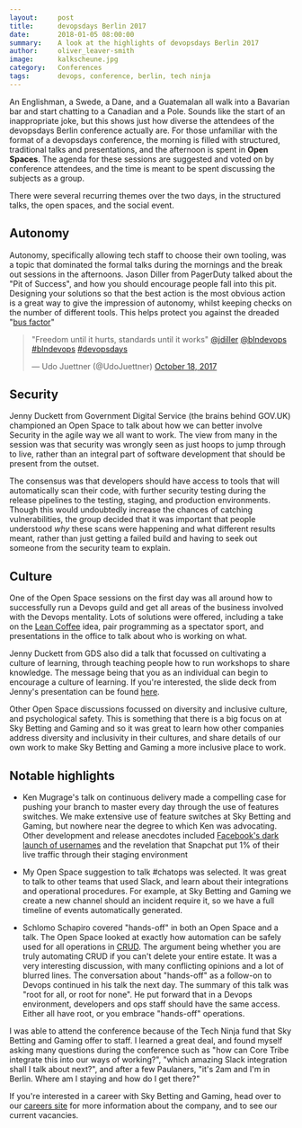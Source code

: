 ```yaml
---
layout:     post
title:      devopsdays Berlin 2017
date:       2018-01-05 08:00:00
summary:    A look at the highlights of devopsdays Berlin 2017
author:     oliver_leaver-smith
image:		kalkscheune.jpg
category:   Conferences
tags:       devops, conference, berlin, tech ninja
---
```


An Englishman, a Swede, a Dane, and a Guatemalan all walk into a Bavarian bar and start chatting to a Canadian and a Pole. Sounds like the start of an inappropriate joke, but this shows just how diverse the attendees of the devopsdays Berlin conference actually are. For those unfamiliar with the format of a devopsdays conference, the morning is filled with structured, traditional talks and presentations, and the afternoon is spent in **Open Spaces**. The agenda for these sessions are suggested and voted on by conference attendees, and the time is meant to be spent discussing the subjects as a group. 

There were several recurring themes over the two days, in the structured talks, the open spaces, and the social event.

## Autonomy

Autonomy, specifically allowing tech staff to choose their own tooling, was a topic that dominated the formal talks during the mornings and the break out sessions in the afternoons. Jason Diller from PagerDuty talked about the "Pit of Success", and how you should encourage people fall into this pit. Designing your solutions so that the best action is the most obvious action is a great way to give the impression of autonomy, whilst keeping checks on the number of different tools. This helps protect you against the dreaded "[bus factor](https://en.wikipedia.org/wiki/Bus_factor)"

<blockquote class="twitter-tweet" data-lang="en"><p lang="en" dir="ltr">&quot;Freedom until it hurts, standards until it works&quot; <a href="https://twitter.com/jdiller?ref_src=twsrc%5Etfw">@jdiller</a> <a href="https://twitter.com/blndevops?ref_src=twsrc%5Etfw">@blndevops</a> <a href="https://twitter.com/hashtag/blndevops?src=hash&amp;ref_src=twsrc%5Etfw">#blndevops</a> <a href="https://twitter.com/hashtag/devopsdays?src=hash&amp;ref_src=twsrc%5Etfw">#devopsdays</a></p>&mdash; Udo Juettner (@UdoJuettner) <a href="https://twitter.com/UdoJuettner/status/920554435939418112?ref_src=twsrc%5Etfw">October 18, 2017</a></blockquote>
<script async src="https://platform.twitter.com/widgets.js" charset="utf-8"></script>

## Security

Jenny Duckett from Government Digital Service (the brains behind GOV.UK) championed an Open Space to talk about how we can better involve Security in the agile way we all want to work. The view from many in the session was that security was wrongly seen as just hoops to jump through to live, rather than an integral part of software development that should be present from the outset.

The consensus was that developers should have access to tools that will automatically scan their code, with further security testing during the release pipelines to the testing, staging, and production environments. Though this would undoubtedly increase the chances of catching vulnerabilities, the group decided that it was important that people understood _why_ these scans were happening and what different results meant, rather than just getting a failed build and having to seek out someone from the security team to explain.

## Culture

One of the Open Space sessions on the first day was all around how to successfully run a Devops guild and get all areas of the business involved with the Devops mentality. Lots of solutions were offered, including a take on the [Lean Coffee](http://leancoffee.org) idea, pair programming as a spectator sport, and presentations in the office to talk about who is working on what.

Jenny Duckett from GDS also did a talk that focussed on cultivating a culture of learning, through teaching people how to run workshops to share knowledge. The message being that you as an individual can begin to encourage a culture of learning. If you're interested, the slide deck from Jenny's presentation can be found [here](https://speakerdeck.com/jennyd/encouraging-a-culture-of-learning-across-your-organisation).

Other Open Space discussions focussed on diversity and inclusive culture, and psychological safety. This is something that there is a big focus on at Sky Betting and Gaming and so it was great to learn how other companies address diversity and inclusivity in their cultures, and share details of our own work to make Sky Betting and Gaming a more inclusive place to work.

## Notable highlights

* Ken Mugrage's talk on continuous delivery made a compelling case for pushing your branch to master every day through the use of features switches. We make extensive use of feature switches at Sky Betting and Gaming, but nowhere near the degree to which Ken was advocating. Other development and release anecdotes included [Facebook's dark launch of usernames](https://www.facebook.com/notes/facebook-engineering/hammering-usernames/96390263919/) and the revelation that Snapchat put 1% of their live traffic through their staging environment

* My Open Space suggestion to talk #chatops was selected. It was great to talk to other teams that used Slack, and learn about their integrations and operational procedures. For example, at Sky Betting and Gaming we create a new channel should an incident require it, so we have a full timeline of events automatically generated.

* Schlomo Schapiro covered "hands-off" in both an Open Space and a talk. The Open Space looked at exactly how automation can be safely used for all operations in [CRUD](https://en.wikipedia.org/wiki/Create,_read,_update_and_delete). The argument being whether you are truly automating CRUD if you can't delete your entire estate. It was a very interesting discussion, with many conflicting opinions and a lot of blurred lines. The conversation about "hands-off" as a follow-on to Devops continued in his talk the next day. The summary of this talk was "root for all, or root for none". He put forward that in a Devops environment, developers and ops staff should have the same access. Either all have root, or you embrace "hands-off" operations.

I was able to attend the conference because of the Tech Ninja fund that Sky Betting and Gaming offer to staff. I learned a great deal, and found myself asking many questions during the conference such as "how can Core Tribe integrate this into our ways of working?", "which amazing Slack integration shall I talk about next?", and after a few Paulaners, "it's 2am and I'm in Berlin. Where am I staying and how do I get there?"

If you're interested in a career with Sky Betting and Gaming, head over to our [careers site](https://www.skybetcareers.com) for more information about the company, and to see our current vacancies.
